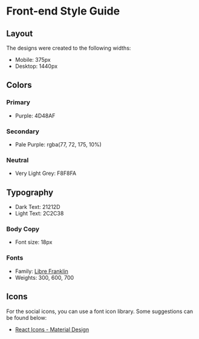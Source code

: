 # Front-end Style Guide

## Layout

The designs were created to the following widths:

- Mobile: 375px
- Desktop: 1440px

## Colors

### Primary

- Purple: 4D48AF

### Secondary

- Pale Purple: rgba(77, 72, 175, 10%)

### Neutral

- Very Light Grey: F8F8FA

## Typography

- Dark Text: 21212D
- Light Text: 2C2C38

### Body Copy

- Font size: 18px

### Fonts

- Family: [Libre Franklin](https://fonts.google.com/specimen/Libre+Franklin)
- Weights: 300, 600, 700

## Icons

For the social icons, you can use a font icon library. Some suggestions can be found below:

- [React Icons - Material Design](https://react-icons.github.io/react-icons/icons?name=md)
